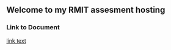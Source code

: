 ## Welcome to my RMIT assesment hosting


### Link to Document
[link text](files/path/to/Assesment_task_1_IT.docx "ALT TEXT")
